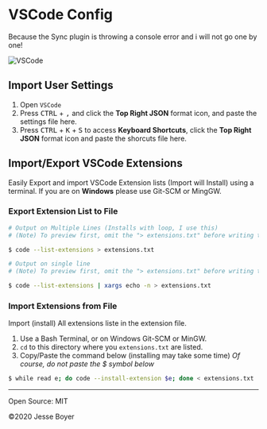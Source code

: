 # VSCode Config

Because the Sync plugin is throwing a console error and i will not go one by one!

![VSCode](https://user-images.githubusercontent.com/145959/85943915-3ac02c00-b901-11ea-9785-a093e3a3fa88.jpg)

## Import User Settings

1. Open `VSCode`
2. Press <kbd>CTRL</kbd> + <kbd>,</kbd> and click the **Top Right JSON** format icon, and paste the settings file here.
3. Press <kbd>CTRL</kbd> + <kbd>K</kbd> + <kbd>S</kbd> to access **Keyboard Shortcuts**,  click the **Top Right JSON** format icon and paste the shorcuts file here.

## Import/Export VSCode Extensions

Easily Export and import VSCode Extension lists (Import will Install) using a terminal.
If you are on **Windows** please use Git-SCM or MingGW.

### Export Extension List to File

```sh
# Output on Multiple Lines (Installs with loop, I use this)
# (Note) To preview first, omit the "> extensions.txt" before writing the file.

$ code --list-extensions > extensions.txt

# Output on single line
# (Note) To preview first, omit the "> extensions.txt" before writing the file.

$ code --list-extensions | xargs echo -n > extensions.txt
```

### Import Extensions from File

Import (install) All extensions liste in the extension file.

1. Use a Bash Terminal, or on Windows Git-SCM or MinGW.
2. `cd` to this directory where you `extensions.txt` are listed.
3. Copy/Paste the command below (installing may take some time) _Of course, do not paste the $ symbol below_

```sh
$ while read e; do code --install-extension $e; done < extensions.txt
```

---

Open Source: MIT

&copy;2020 Jesse Boyer

